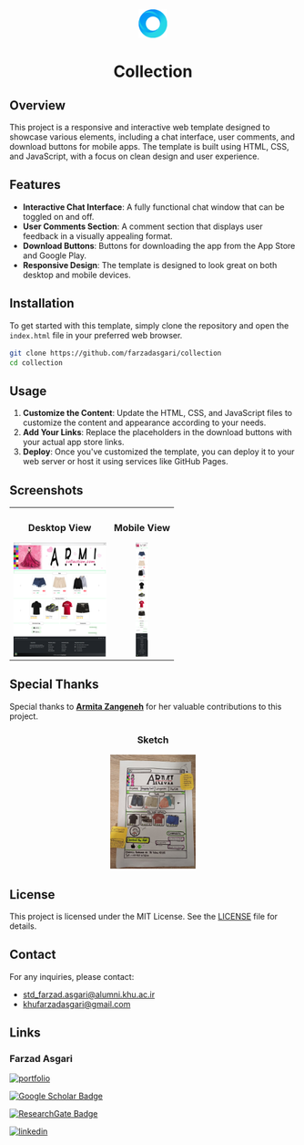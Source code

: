 <div align="center">
<img src="https://raw.githubusercontent.com/farzadasgari/collection/main/assets/images/collection/logo.png" width=50px>
   <h1>Collection</h1>
</div>

## Overview

This project is a responsive and interactive web template designed to showcase various elements, including a chat interface, user comments, and download buttons for mobile apps. The template is built using HTML, CSS, and JavaScript, with a focus on clean design and user experience.

## Features

- **Interactive Chat Interface**: A fully functional chat window that can be toggled on and off.
- **User Comments Section**: A comment section that displays user feedback in a visually appealing format.
- **Download Buttons**: Buttons for downloading the app from the App Store and Google Play.
- **Responsive Design**: The template is designed to look great on both desktop and mobile devices.

## Installation

To get started with this template, simply clone the repository and open the `index.html` file in your preferred web browser.

```bash
git clone https://github.com/farzadasgari/collection
cd collection
```

## Usage

1. **Customize the Content**: Update the HTML, CSS, and JavaScript files to customize the content and appearance according to your needs.
2. **Add Your Links**: Replace the placeholders in the download buttons with your actual app store links.
3. **Deploy**: Once you've customized the template, you can deploy it to your web server or host it using services like GitHub Pages.

## Screenshots

<div align="center">
    <table align="center">
    <tr align="center">
    <td align="center">
    <h3>Desktop View</h3>
    <a href="https://github.com/farzadasgari/collection/blob/main/assets/images/screenshots/desktop.png">
    <img src="https://raw.githubusercontent.com/farzadasgari/collection/main/assets/images/screenshots/desktop.png" height=200px>
    </a>
</td>
<td  align="center">
    <h3>Mobile View</h3>
    <a href="https://github.com/farzadasgari/collection/blob/main/assets/images/screenshots/mobile.png">
    <img src="https://raw.githubusercontent.com/farzadasgari/collection/main/assets/images/screenshots/mobile.png" height=200px>
    </a>
    </td>
    <tr>
    </table>
</div>

## Special Thanks

Special thanks to **[Armita Zangeneh](https://github.com/armita79)** for her valuable contributions to this project.

<div align="center">
    <h3>Sketch</h3>
    <a href="https://github.com/farzadasgari/collection/blob/main/assets/images/sketch/sketch.jpg">
    <img src="https://raw.githubusercontent.com/farzadasgari/collection/main/assets/images/sketch/sketch.jpg" height=200px>
    </a>
</div>

## License

This project is licensed under the MIT License. See the [LICENSE](https://github.com/farzadasgari/collection/blob/main/LICENSE) file for details.

## Contact
For any inquiries, please contact:
- std_farzad.asgari@alumni.khu.ac.ir
- khufarzadasgari@gmail.com


## Links

### Farzad Asgari
[![portfolio](https://img.shields.io/badge/my_portfolio-000?style=for-the-badge&logo=ko-fi&logoColor=white)](https://farzadasgari.ir/)

[![Google Scholar Badge](https://img.shields.io/badge/Google%20Scholar-4285F4?logo=googlescholar&logoColor=fff&style=for-the-badge)](https://scholar.google.com/citations?user=Rhue_kkAAAAJ&hl=en)

[![ResearchGate Badge](https://img.shields.io/badge/ResearchGate-0CB?logo=researchgate&logoColor=fff&style=for-the-badge)](https://www.researchgate.net/profile/Farzad-Asgari)

[![linkedin](https://img.shields.io/badge/linkedin-0A66C2?style=for-the-badge&logo=linkedin&logoColor=white)](https://www.linkedin.com/in/farzad-asgari-5a90942b2/)
